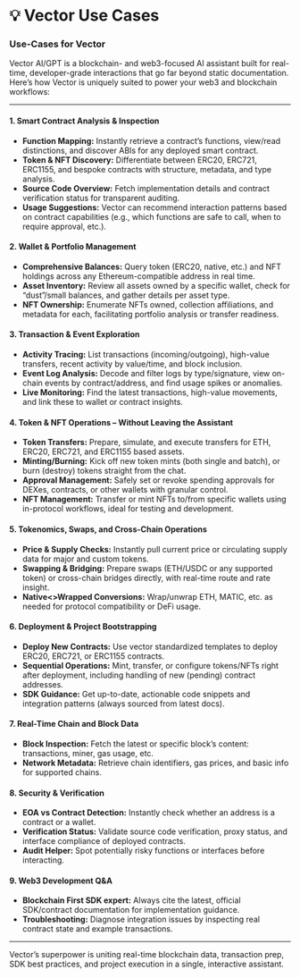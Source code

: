 # 💡 Vector Use Cases

### Use-Cases for Vector

Vector AI/GPT is a blockchain- and web3-focused AI assistant built for real-time, developer-grade interactions that go far beyond static documentation. Here’s how Vector is uniquely suited to power your web3 and blockchain workflows:

***

#### 1. Smart Contract Analysis & Inspection

* **Function Mapping:** Instantly retrieve a contract’s functions, view/read distinctions, and discover ABIs for any deployed smart contract.
* **Token & NFT Discovery:** Differentiate between ERC20, ERC721, ERC1155, and bespoke contracts with structure, metadata, and type analysis.
* **Source Code Overview:** Fetch implementation details and contract verification status for transparent auditing.
* **Usage Suggestions:** Vector can recommend interaction patterns based on contract capabilities (e.g., which functions are safe to call, when to require approval, etc.).

#### 2. Wallet & Portfolio Management

* **Comprehensive Balances:** Query token (ERC20, native, etc.) and NFT holdings across any Ethereum-compatible address in real time.
* **Asset Inventory:** Review all assets owned by a specific wallet, check for “dust”/small balances, and gather details per asset type.
* **NFT Ownership:** Enumerate NFTs owned, collection affiliations, and metadata for each, facilitating portfolio analysis or transfer readiness.

#### 3. Transaction & Event Exploration

* **Activity Tracing:** List transactions (incoming/outgoing), high-value transfers, recent activity by value/time, and block inclusion.
* **Event Log Analysis:** Decode and filter logs by type/signature, view on-chain events by contract/address, and find usage spikes or anomalies.
* **Live Monitoring:** Find the latest transactions, high-value movements, and link these to wallet or contract insights.

#### 4. Token & NFT Operations – Without Leaving the Assistant

* **Token Transfers:** Prepare, simulate, and execute transfers for ETH, ERC20, ERC721, and ERC1155 based assets.
* **Minting/Burning:** Kick off new token mints (both single and batch), or burn (destroy) tokens straight from the chat.
* **Approval Management:** Safely set or revoke spending approvals for DEXes, contracts, or other wallets with granular control.
* **NFT Management:** Transfer or mint NFTs to/from specific wallets using in-protocol workflows, ideal for testing and development.

#### 5. Tokenomics, Swaps, and Cross-Chain Operations

* **Price & Supply Checks:** Instantly pull current price or circulating supply data for major and custom tokens.
* **Swapping & Bridging:** Prepare swaps (ETH/USDC or any supported token) or cross-chain bridges directly, with real-time route and rate insight.
* **Native<>Wrapped Conversions:** Wrap/unwrap ETH, MATIC, etc. as needed for protocol compatibility or DeFi usage.

#### 6. Deployment & Project Bootstrapping

* **Deploy New Contracts:** Use vector standardized templates to deploy ERC20, ERC721, or ERC1155 contracts.
* **Sequential Operations:** Mint, transfer, or configure tokens/NFTs right after deployment, including handling of new (pending) contract addresses.
* **SDK Guidance:** Get up-to-date, actionable code snippets and integration patterns (always sourced from latest docs).

#### 7. Real-Time Chain and Block Data

* **Block Inspection:** Fetch the latest or specific block’s content: transactions, miner, gas usage, etc.
* **Network Metadata:** Retrieve chain identifiers, gas prices, and basic info for supported chains.

#### 8. Security & Verification

* **EOA vs Contract Detection:** Instantly check whether an address is a contract or a wallet.
* **Verification Status:** Validate source code verification, proxy status, and interface compliance of deployed contracts.
* **Audit Helper:** Spot potentially risky functions or interfaces before interacting.

#### 9. Web3 Development Q\&A

* **Blockchain First SDK expert:** Always cite the latest, official SDK/contract documentation for implementation guidance.
* **Troubleshooting:** Diagnose integration issues by inspecting real contract state and example transactions.

***

Vector’s superpower is uniting real-time blockchain data, transaction prep, SDK best practices, and project execution in a single, interactive assistant.
